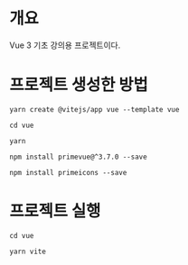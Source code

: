 # 개요 

Vue 3 기초 강의용 프로젝트이다. 



# 프로젝트 생성한 방법
```shell
yarn create @vitejs/app vue --template vue
```
```shell
cd vue
```
```shell
yarn
```


```shell
npm install primevue@^3.7.0 --save
```
```shell
npm install primeicons --save
```


# 프로젝트 실행
```shell
cd vue
```
```shell
yarn vite
```

